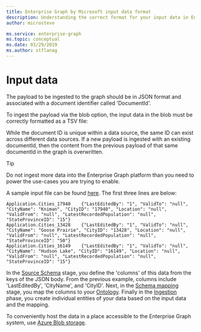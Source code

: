 ```yaml
---
title: Enterprise Graph by Microsoft input data format 
description: Understanding the correct format for your input data in Enterprise Graph by Microsoft
author: microsteve

ms.service: enterprise-graph
ms.topic: conceptual
ms.date: 03/29/2019
ms.author: stflanag
---
```



# Input data
The payload to be ingested to the graph should be in JSON format and associated with a document identifier called 'DocumentId'.

To ingest the payload via the blob option, the input data in the blob must be correctly formatted as a TSV file:

<DocumentId1><tab><Payload of DocumentId1 in Json Format>
<DocumentId2><tab><Payload of DocumentId2 in Json Format>
<DocumentId3><tab><Payload of DocumentId3 in Json Format>

 <DocumentIdn><tab><Payload of DocumentIdn in Json Format>
     
While the document ID is unique within a data source, the same ID can exist across different data sources.
If a new payload is ingested with an existing documentId, then the content from the previous payload of that same documentId in the graph is overwritten.

> [!TIP]
> Do not ingest more data into the Enterprise Graph platform than you need to power the use-cases you are trying to enable. 

A sample input file can be found <a href="https://ekgdemosamples.blob.core.windows.net/ekgdemosamples01/12.1_Ingestion_Application.Cities.tsv">here</a>. The first three lines are below:

```
Application.Cities_17940	{"LastEditedBy": "1", "ValidTo": "null", "CityName": "Kniman", "CityID": "17940", "Location": "null", "ValidFrom": "null", "LatestRecordedPopulation": "null", "StateProvinceID": "15"}
Application.Cities_13428	{"LastEditedBy": "1", "ValidTo": "null", "CityName": "Goose Prairie", "CityID": "13428", "Location": "null", "ValidFrom": "null", "LatestRecordedPopulation": "null", "StateProvinceID": "50"}
Application.Cities_16149	{"LastEditedBy": "1", "ValidTo": "null", "CityName": "Hudson Lake", "CityID": "16149", "Location": "null", "ValidFrom": "null", "LatestRecordedPopulation": "null", "StateProvinceID": "15"}
```

In the [Source Schema](create-source-schema.md) stage, you define the 'columns' of this data from the keys of the JSON body. From the previous example, columns include 'LastEditedBy', 'CityName', and 'CityID'. Next, in the [Schema mapping](schema-map-tutorial.md) stage, you map the columns to your [Ontology](ontology-tutorial.md). Finally in the [Ingestion](ingest-data.md) phase, you create individual entities of your data based on the input data and the mapping.

To conveniently host the data in a place accessible to the Enterprise Graph system, use <a href="https://azure.microsoft.com/en-us/services/storage/blobs/">Azure Blob storage</a>.
